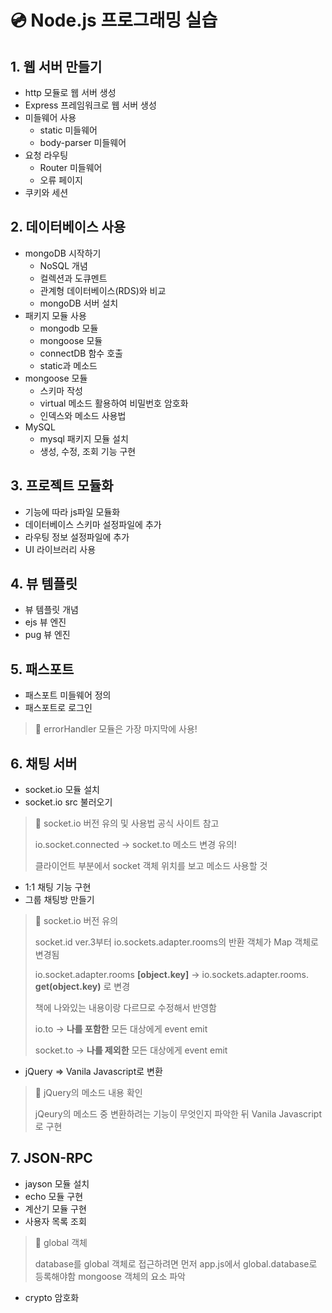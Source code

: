 # 💿 Node.js 프로그래밍 실습

## 1. 웹 서버 만들기
- http 모듈로 웹 서버 생성
- Express 프레임워크로 웹 서버 생성
- 미들웨어 사용
  - static 미들웨어
  - body-parser 미들웨어
- 요청 라우팅
  - Router 미들웨어
  - 오류 페이지
- 쿠키와 세션

## 2. 데이터베이스 사용
- mongoDB 시작하기
  - NoSQL 개념
  - 컬렉션과 도큐멘트
  - 관계형 데이터베이스(RDS)와 비교
  - mongoDB 서버 설치
- 패키지 모듈 사용
  - mongodb 모듈
  - mongoose 모듈
  - connectDB 함수 호출
  - static과 메소드
- mongoose 모듈
  - 스키마 작성
  - virtual 메소드 활용하여 비밀번호 암호화
  - 인덱스와 메소드 사용법
- MySQL
  - mysql 패키지 모듈 설치
  - 생성, 수정, 조회 기능 구현

## 3. 프로젝트 모듈화
- 기능에 따라 js파일 모듈화
- 데이터베이스 스키마 설정파일에 추가
- 라우팅 정보 설정파일에 추가
- UI 라이브러리 사용

## 4. 뷰 템플릿
- 뷰 템플릿 개념
- ejs 뷰 엔진
- pug 뷰 엔진

## 5. 패스포트
- 패스포트 미들웨어 정의
- 패스포트로 로그인
> 📍 errorHandler 모듈은 가장 마지막에 사용!

## 6. 채팅 서버
- socket.io 모듈 설치
- socket.io src 불러오기

> 📍 socket.io 버전 유의 및 사용법 공식 사이트 참고
> 
> io.socket.connected -> socket.to 메소드 변경 유의!
> 
> 클라이언트 부분에서 socket 객체 위치를 보고 메소드 사용할 것

- 1:1 채팅 기능 구현
- 그룹 채팅방 만들기

> 📍 socket.io 버전 유의
>
> socket.id ver.3부터 io.sockets.adapter.rooms의 반환 객체가 Map 객체로 변경됨
> 
> io.socket.adapter.rooms **[object.key]** -> io.sockets.adapter.rooms. **get(object.key)** 로 변경
> 
> 책에 나와있는 내용이랑 다르므로 수정해서 반영함
>
> io.to -> **나를 포함한** 모든 대상에게 event emit
> 
> socket.to -> **나를 제외한** 모든 대상에게 event emit

- jQuery => Vanila Javascript로 변환

> 📍 jQuery의 메소드 내용 확인
>
> jQeury의 메소드 중 변환하려는 기능이 무엇인지 파악한 뒤 Vanila Javascript로 구현

## 7. JSON-RPC
- jayson 모듈 설치
- echo 모듈 구현
- 계산기 모듈 구현
- 사용자 목록 조회

> 📍 global 객체
>
> database를 global 객체로 접근하려면 먼저 app.js에서 global.database로 등록해야함
> mongoose 객체의 요소 파악

- crypto 암호화